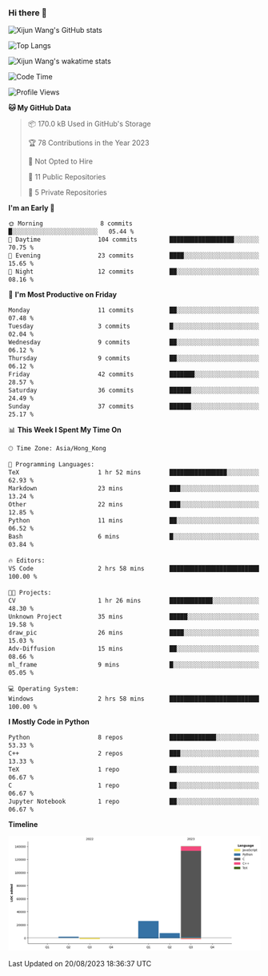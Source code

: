 ### Hi there 👋

![Xijun Wang's GitHub stats](https://github-readme-stats.vercel.app/api?username=kopper-xdu&show_icons=true&bg_color=00000000)

![Top Langs](https://github-readme-stats.vercel.app/api/top-langs/?username=kopper-xdu&size_weight=0.5&count_weight=0.5&exclude_repo=homepage,kopper-xdu.github.io&layout=compact)


![Xijun Wang's wakatime stats](https://github-readme-stats.vercel.app/api/wakatime?username=kopper)

<!--START_SECTION:waka-->
![Code Time](http://img.shields.io/badge/Code%20Time-81%20hrs%2034%20mins-blue)

![Profile Views](http://img.shields.io/badge/Profile%20Views-1-blue)

**🐱 My GitHub Data** 

> 📦 170.0 kB Used in GitHub's Storage 
 > 
> 🏆 78 Contributions in the Year 2023
 > 
> 🚫 Not Opted to Hire
 > 
> 📜 11 Public Repositories 
 > 
> 🔑 5 Private Repositories 
 > 
**I'm an Early 🐤** 

```text
🌞 Morning                8 commits           █░░░░░░░░░░░░░░░░░░░░░░░░   05.44 % 
🌆 Daytime                104 commits         ██████████████████░░░░░░░   70.75 % 
🌃 Evening                23 commits          ████░░░░░░░░░░░░░░░░░░░░░   15.65 % 
🌙 Night                  12 commits          ██░░░░░░░░░░░░░░░░░░░░░░░   08.16 % 
```
📅 **I'm Most Productive on Friday** 

```text
Monday                   11 commits          ██░░░░░░░░░░░░░░░░░░░░░░░   07.48 % 
Tuesday                  3 commits           █░░░░░░░░░░░░░░░░░░░░░░░░   02.04 % 
Wednesday                9 commits           ██░░░░░░░░░░░░░░░░░░░░░░░   06.12 % 
Thursday                 9 commits           ██░░░░░░░░░░░░░░░░░░░░░░░   06.12 % 
Friday                   42 commits          ███████░░░░░░░░░░░░░░░░░░   28.57 % 
Saturday                 36 commits          ██████░░░░░░░░░░░░░░░░░░░   24.49 % 
Sunday                   37 commits          ██████░░░░░░░░░░░░░░░░░░░   25.17 % 
```


📊 **This Week I Spent My Time On** 

```text
🕑︎ Time Zone: Asia/Hong_Kong

💬 Programming Languages: 
TeX                      1 hr 52 mins        ████████████████░░░░░░░░░   62.93 % 
Markdown                 23 mins             ███░░░░░░░░░░░░░░░░░░░░░░   13.24 % 
Other                    22 mins             ███░░░░░░░░░░░░░░░░░░░░░░   12.85 % 
Python                   11 mins             ██░░░░░░░░░░░░░░░░░░░░░░░   06.52 % 
Bash                     6 mins              █░░░░░░░░░░░░░░░░░░░░░░░░   03.84 % 

🔥 Editors: 
VS Code                  2 hrs 58 mins       █████████████████████████   100.00 % 

🐱‍💻 Projects: 
CV                       1 hr 26 mins        ████████████░░░░░░░░░░░░░   48.30 % 
Unknown Project          35 mins             █████░░░░░░░░░░░░░░░░░░░░   19.58 % 
draw_pic                 26 mins             ████░░░░░░░░░░░░░░░░░░░░░   15.03 % 
Adv-Diffusion            15 mins             ██░░░░░░░░░░░░░░░░░░░░░░░   08.66 % 
ml_frame                 9 mins              █░░░░░░░░░░░░░░░░░░░░░░░░   05.05 % 

💻 Operating System: 
Windows                  2 hrs 58 mins       █████████████████████████   100.00 % 
```

**I Mostly Code in Python** 

```text
Python                   8 repos             █████████████░░░░░░░░░░░░   53.33 % 
C++                      2 repos             ███░░░░░░░░░░░░░░░░░░░░░░   13.33 % 
TeX                      1 repo              ██░░░░░░░░░░░░░░░░░░░░░░░   06.67 % 
C                        1 repo              ██░░░░░░░░░░░░░░░░░░░░░░░   06.67 % 
Jupyter Notebook         1 repo              ██░░░░░░░░░░░░░░░░░░░░░░░   06.67 % 
```



**Timeline**

![Lines of Code chart](https://raw.githubusercontent.com/kopper-xdu/kopper-xdu/main/assets/bar_graph.png)


 Last Updated on 20/08/2023 18:36:37 UTC
<!--END_SECTION:waka-->

<!--
**kopper-xdu/kopper-xdu** is a ✨ _special_ ✨ repository because its `README.md` (this file) appears on your GitHub profile.

Here are some ideas to get you started:

- 🔭 I’m currently working on ...
- 🌱 I’m currently learning ...
- 👯 I’m looking to collaborate on ...
- 🤔 I’m looking for help with ...
- 💬 Ask me about ...
- 📫 How to reach me: ...
- 😄 Pronouns: ...
- ⚡ Fun fact: ...
-->
